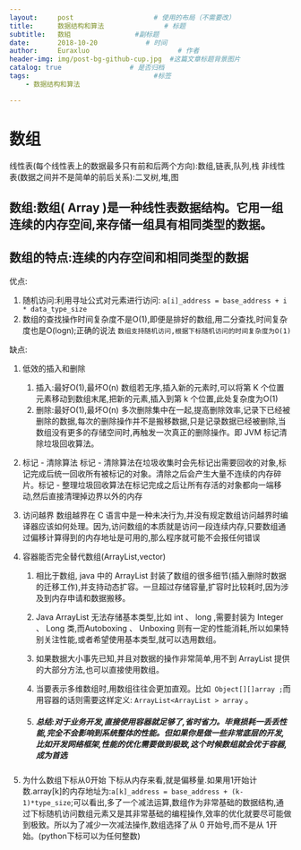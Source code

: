 ```yaml
---
layout:     post                    # 使用的布局（不需要改）
title:      数据结构和算法               # 标题 
subtitle:   数組                #副标题
date:       2018-10-20            # 时间
author:     Euraxluo                      # 作者
header-img: img/post-bg-github-cup.jpg  #这篇文章标题背景图片
catalog: true                 # 是否归档
tags:                               #标签
    - 数据结构和算法

---
```

# 数组

线性表(每个线性表上的数据最多只有前和后两个方向):数组,链表,队列,栈
非线性表(数据之间并不是简单的前后关系):二叉树,堆,图

## 数组:数组( Array )是一种线性表数据结构。它用一组连续的内存空间,来存储一组具有相同类型的数据。

## 数组的特点:连续的内存空间和相同类型的数据

优点:

1. 随机访问:利用寻址公式对元素进行访问:
   `a[i]_address = base_address + i * data_type_size`
2. 数组的查找操作时间复杂度不是O(1),即便是排好的数组,用二分查找,时间复杂度也是O(logn);正确的说法
   `数组支持随机访问,根据下标随机访问的时间复杂度为O(1)`

缺点:

1. 低效的插入和删除
   1) 插入:最好O(1),最坏O(n)
   数组若无序,插入新的元素时,可以将第 K 个位置元素移动到数组末尾,把新的元素,插入到第 k 个位置,此处复杂度为O(1)
   3) 删除:最好O(1),最坏O(n)
   多次删除集中在一起,提高删除效率,记录下已经被删除的数据,每次的删除操作并不是搬移数据,只是记录数据已经被删除,当数组没有更多的存储空间时,再触发一次真正的删除操作。即 JVM 标记清除垃圾回收算法。

2. 标记 - 清除算法
   标记 - 清除算法在垃圾收集时会先标记出需要回收的对象,标记完成后统一回收所有被标记的对象。清除之后会产生大量不连续的内存碎片。标记 - 整理垃圾回收算法在标记完成之后让所有存活的对象都向一端移动,然后直接清理掉边界以外的内存

3. 访问越界
   数组越界在 C 语言中是一种未决行为,并没有规定数组访问越界时编译器应该如何处理。因为,访问数组的本质就是访问一段连续内存,只要数组通过偏移计算得到的内存地址是可用的,那么程序就可能不会报任何错误

4. 容器能否完全替代数组(ArrayList,vector)

   1. 相比于数组, java 中的 ArrayList 封装了数组的很多细节(插入删除时数据的迁移工作),并支持动态扩容。一旦超过存储容量,扩容时比较耗时,因为涉及到内存申请和数据搬移。

   2. Java ArrayList 无法存储基本类型,比如 int 、 long ,需要封装为 Integer 、 Long 类,而Autoboxing 、 Unboxing 则有一定的性能消耗,所以如果特别关注性能,或者希望使用基本类型,就可以选用数组。

   3. 如果数据大小事先已知,并且对数据的操作非常简单,用不到 ArrayList 提供的大部分方法,也可以直接使用数组。

   4. 当要表示多维数组时,用数组往往会更加直观。比如` Object[][]array ;`而用容器的话则需要这样定义: `ArrayList<ArrayList > array` 。

   5. ##### 总结:对于业务开发,直接使用容器就足够了,省时省力。毕竟损耗一丢丢性能,完全不会影响到系统整体的性能。但如果你是做一些非常底层的开发,比如开发网络框架,性能的优化需要做到极致,这个时候数组就会优于容器,成为首选

5. 为什么数组下标从0开始
   下标从内存来看,就是偏移量.如果用1开始计数.array[k]的内存地址为:`a[k]_address = base_address + (k-1)*type_size`;可以看出,多了一个减法运算,数组作为非常基础的数据结构,通过下标随机访问数组元素又是其非常基础的编程操作,效率的优化就要尽可能做到极致。所以为了减少一次减法操作,数组选择了从 0 开始号,而不是从 1开始。(python下标可以为任何整数)

